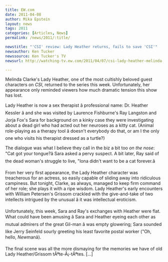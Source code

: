 ```yaml
---
title: EW.com 
date: 2011-04-08
author: Mika Epstein
layout: news
tags: 2011
categories: [Articles, News]
permalink: /news/2011/:title/

newstitle: "'CSI' review: Lady Heather returns, fails to save 'CSI'"
newsauthor: Ken Tucker
newssource: Ken Tucker's TV 
newsurl: http://watching-tv.ew.com/2011/04/07/csi-lady-heather-melinda-clarke/  

---
```

 Melinda Clarke's Lady Heather, one of the most cultishly beloved guest characters on *CSI*, returned to the series this week. Unfortunately, her appearance only reminded viewers how much dramatic tension this show has lost.

Lady Heather is now a sex therapist â professional name: Dr. Heather Kessler â and she was visited by Laurence Fishburne's Ray Langston and Jorja Fox's Sara for background on a kinky case they were investigating about a dead girl who had acted out her neuroses as a kitty cat. (Animal role-playing as a therapy tool â doesn't everybody do that, or am I the only one who visits his therapist dressed as a turtle?)

The dialogue was what I believe they call in the biz a bit too *on the nose*: "Cat got your tongue?â Sara asked a pervy suspect. A bit later, Ray said of the dead woman's struggle to live, "Iona didn't want to be a cat forever.â

From her very first appearance, the Lady Heather character was treacherous for an actress, so easily capable of sliding away into ridiculous campiness. But tonight, Clarke, as always, managed to keep firm command of her role; she plays it with a ripe wisdom. Lady Heather's early encounters with William Petersen's Grissom crackled with the give-and-take of two intellects intrigued by the unusual â it was intellectual eroticism.

Unfortunately, this week, Sara and Ray's exchanges with Heather were flat. What could have been amusing â Sara and Heather eyeing each other as mutual admirers of the great Gil-man â was empty glowering; Sara sounded like Jerry Seinfeld sourly greeting his least favorite postal worker ("Oh, hello, *New*manâ).

The final scene was all the more dismaying for the memories we have of old Lady Heather/Grissom tÃªte-Ã¡-tÃªtes. [...]  
